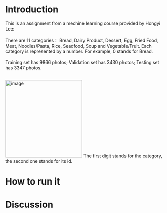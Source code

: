 # Introduction
This is an assignment from a mechine learning course provided by Hongyi Lee: <br><br>
There are 11 categories： Bread, Dairy Product, Dessert, Egg, Fried Food, Meat, Noodles/Pasta, Rice, Seadfood, Soup and Vegetable/Fruit. Each category is represented by a number. For example, 0 stands for Bread.<br><br>
Training set has 9866 photos; Validation set has 3430 photos; Testing set has 3347 photos.<br><br>

<img width="243" alt="image" src="https://user-images.githubusercontent.com/55254825/147183509-27bb6c05-2e96-46be-9cab-5ce941548de6.png">
The first digit stands for the category, the second one stands for its id.

# How to run it

# Discussion

